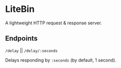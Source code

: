 # LiteBin

A lightweight HTTP request & response server.

## Endpoints

`/delay` || `/delay/:seconds`

Delays responding by `:seconds` (by default, 1 second).